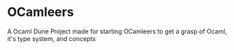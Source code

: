 # OCamleers
A Ocaml Dune Project made for starting OCamleers to get a grasp of Ocaml, it's type system, and concepts
